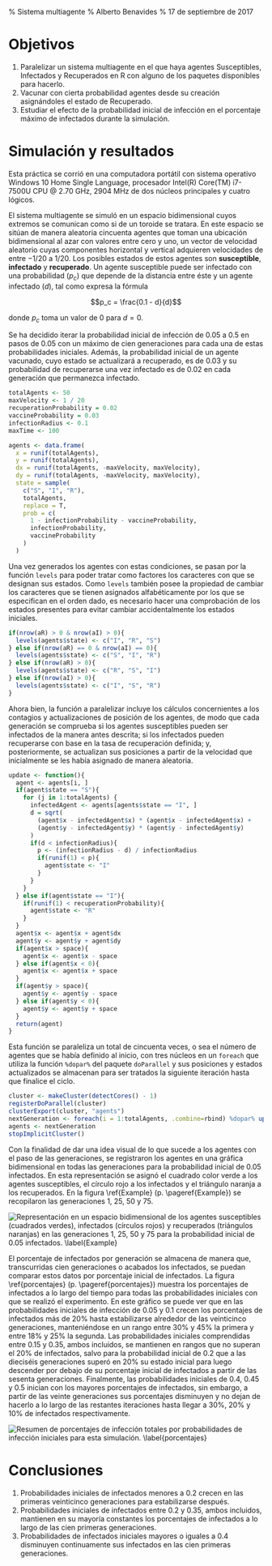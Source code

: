 % Sistema multiagente
% Alberto Benavides
% 17 de septiembre de 2017

# Objetivos

1. Paralelizar un sistema multiagente en el que haya agentes Susceptibles, Infectados y Recuperados en R con alguno de los paquetes disponibles para hacerlo.
2. Vacunar con cierta probabilidad agentes desde su creación asignándoles el estado de Recuperado.
3. Estudiar el efecto de la probabilidad inicial de infección en el porcentaje máximo de infectados durante la simulación.

# Simulación y resultados

Esta práctica se corrió en una computadora portátil con sistema operativo Windows 10 Home Single Language, procesador Intel(R) Core(TM) i7-7500U CPU @ $2.70$ GHz, $2904$ MHz de dos núcleos principales y cuatro lógicos.

El sistema multiagente se simuló en un espacio bidimensional cuyos extremos se comunican como si de un toroide se tratara. En este espacio se sitúan de manera aleatoria cincuenta agentes que toman una ubicación bidimensional al azar con valores entre cero y uno, un vector de velocidad aleatorio cuyas componentes horizontal y vertical adquieren velocidades de entre $-1 / 20$ a $1 / 20$. Los posibles estados de estos agentes son **susceptible**, **infectado** y **recuperado**. Un agente susceptible puede ser infectado con una probabilidad ($p_c$) que depende de la distancia entre éste y un agente infectado ($d$), tal como expresa la fórmula

$$p_c = \frac{0.1 - d}{d}$$

donde $p_c$ toma un valor de $0$ para $d = 0$.

Se ha decidido iterar la probabilidad inicial de infección de $0.05$ a $0.5$ en pasos de $0.05$ con un máximo de cien generaciones para cada una de estas probabilidades iniciales. Además, la probabilidad inicial de un agente vacunado, cuyo estado se actualizará a recuperado, es de $0.03$ y su probabilidad de recuperarse una vez infectado es de $0.02$ en cada generación que permanezca infectado.

```r
totalAgents <- 50
maxVelocity <- 1 / 20
recuperationProbability = 0.02
vaccineProbability = 0.03
infectionRadius <- 0.1
maxTime <- 100

agents <- data.frame(
  x = runif(totalAgents),
  y = runif(totalAgents),
  dx = runif(totalAgents, -maxVelocity, maxVelocity),
  dy = runif(totalAgents, -maxVelocity, maxVelocity),
  state = sample(
    c("S", "I", "R"),
    totalAgents,
    replace = T,
    prob = c(
      1 - infectionProbability - vaccineProbability,
      infectionProbability,
      vaccineProbability
    )
  )
```

Una vez generados los agentes con estas condiciones, se pasan por la función `levels` para poder tratar como factores los caracteres con que se designan sus estados. Como `levels` también posee la propiedad de cambiar los caracteres que se tienen asignados alfabéticamente por los que se especifican en el orden dado, es necesario hacer una comprobación de los estados presentes para evitar cambiar accidentalmente los estados iniciales.

```r
if(nrow(aR) > 0 & nrow(aI) > 0){
  levels(agents$state) <- c("I", "R", "S")
} else if(nrow(aR) == 0 & nrow(aI) == 0){
  levels(agents$state) <- c("S", "I", "R")
} else if(nrow(aR) > 0){
  levels(agents$state) <- c("R", "S", "I")
} else if(nrow(aI) > 0){
  levels(agents$state) <- c("I", "S", "R")
}
```

Ahora bien, la función a paralelizar incluye los cálculos concernientes a los contagios y actualizaciones de posición de los agentes, de modo que cada generación se comprueba si los agentes susceptibles pueden ser infectados de la manera antes descrita; si los infectados pueden recuperarse con base en la tasa de recuperación definida; y, posteriormente, se actualizan sus posiciones a partir de la velocidad que inicialmente se les había asignado de manera aleatoria.

```r
update <- function(){
  agent <- agents[i, ]
  if(agent$state == "S"){
    for (j in 1:totalAgents) {
      infectedAgent <- agents[agents$state == "I", ]
      d = sqrt(
        (agent$x - infectedAgent$x) * (agent$x - infectedAgent$x) +
        (agent$y - infectedAgent$y) * (agent$y - infectedAgent$y)
      )
      if(d < infectionRadius){
        p <- (infectionRadius - d) / infectionRadius
        if(runif(1) < p){
          agent$state <- "I"
        }
      }
    }
  } else if(agent$state == "I"){
    if(runif(1) < recuperationProbability){
      agent$state <- "R"
    }
  }
  agent$x <- agent$x + agent$dx
  agent$y <- agent$y + agent$dy
  if(agent$x > space){
    agent$x <- agent$x - space
  } else if(agent$x < 0){
    agent$x <- agent$x + space
  }
  if(agent$y > space){
    agent$y <- agent$y - space
  } else if(agent$y < 0){
    agent$y <- agent$y + space
  }
  return(agent)
}
```

Esta función se paraleliza un total de cincuenta veces, o sea el número de agentes que se había definido al inicio, con tres núcleos en un `foreach` que utiliza la función `%dopar%` del paquete `doParallel` y sus posiciones y estados actualizados se almacenan para ser tratados la siguiente iteración hasta que finalice el ciclo.

```r
cluster <- makeCluster(detectCores() - 1)
registerDoParallel(cluster)
clusterExport(cluster, "agents")
nextGeneration <- foreach(i = 1:totalAgents, .combine=rbind) %dopar% update()
agents <- nextGeneration
stopImplicitCluster()
```

Con la finalidad de dar una idea visual de lo que sucede a los agentes con el paso de las generaciones, se registraron los agentes en una gráfica bidimensional en todas las generaciones para la probabilidad inicial de $0.05$ infectados. En esta representación se asignó el cuadrado color verde a los agentes susceptibles, el círculo rojo a los infectados y el triángulo naranja a los recuperados. En la figura \ref{Example} (p. \pageref{Example}) se recopilaron las generaciones $1$, $25$, $50$ y $75$.

![Representación en un espacio bidimensional de los agentes susceptibles (cuadrados verdes), infectados (círculos rojos) y recuperados (triángulos naranjas) en las generaciones $1$, $25$, $50$ y $75$ para la probabilidad inicial de $0.05$ infectados. \label{Example}](Example.png)

El porcentaje de infectados por generación se almacena de manera que, transcurridas cien generaciones o acabados los infectados, se puedan comparar estos datos por porcentaje inicial de infectados. La figura \ref{porcentajes} (p. \pageref{porcentajes}) muestra los porcentajes de infectados a lo largo del tiempo para todas las probabilidades iniciales con que se realizó el experimento. En este gráfico se puede ver que en las probabilidades iniciales de infección de $0.05$ y $0.1$ crecen los porcentajes de infectados más de $20\%$ hasta estabilizarse alrededor de las veinticinco generaciones, manteniéndose en un rango entre $30\%$ y $45\%$ la primera y entre $18\%$ y $25\%$ la segunda. Las probabilidades iniciales comprendidas entre $0.15$ y $0.35$, ambos incluidos, se mantienen en rangos que no superan el $20\%$ de infectados, salvo para la probabilidad inicial de $0.2$ que a las dieciséis generaciones superó en $20\%$ su estado inicial para luego descender por debajo de su porcentaje inicial de infectados a partir de las sesenta generaciones. Finalmente, las probabilidades iniciales de $0.4$, $0.45$ y $0.5$ inician con los mayores porcentajes de infectados, sin embargo, a partir de las veinte generaciones sus porcentajes disminuyen y no dejan de hacerlo a lo largo de las restantes iteraciones hasta llegar a $30\%$, $20\%$ y $10\%$ de infectados respectivamente.

![Resumen de porcentajes de infección totales por probabilidades de infección iniciales para esta simulación. \label{porcentajes}](Compare.png)

# Conclusiones

1. Probabilidades iniciales de infectados menores a $0.2$ crecen en las primeras veinticinco generaciones para estabilizarse después.
2. Probabilidades iniciales de infectados entre $0.2$ y $0.35$, ambos incluidos, mantienen en su mayoría constantes los porcentajes de infectados a lo largo de las cien primeras generaciones.
3. Probabilidades de infectados iniciales mayores o iguales a $0.4$ disminuyen continuamente sus infectados en las cien primeras generaciones.
